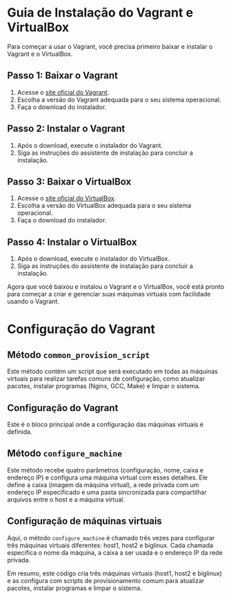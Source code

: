 # Guia de Instalação do Vagrant e VirtualBox

Para começar a usar o Vagrant, você precisa primeiro baixar e instalar o Vagrant e o VirtualBox.

## Passo 1: Baixar o Vagrant

1. Acesse o [site oficial do Vagrant](https://www.vagrantup.com/downloads).
2. Escolha a versão do Vagrant adequada para o seu sistema operacional.
3. Faça o download do instalador.

## Passo 2: Instalar o Vagrant

1. Após o download, execute o instalador do Vagrant.
2. Siga as instruções do assistente de instalação para concluir a instalação.

## Passo 3: Baixar o VirtualBox

1. Acesse o [site oficial do VirtualBox](https://www.virtualbox.org/wiki/Downloads).
2. Escolha a versão do VirtualBox adequada para o seu sistema operacional.
3. Faça o download do instalador.

## Passo 4: Instalar o VirtualBox

1. Após o download, execute o instalador do VirtualBox.
2. Siga as instruções do assistente de instalação para concluir a instalação.

Agora que você baixou e instalou o Vagrant e o VirtualBox, você está pronto para começar a criar e gerenciar suas máquinas virtuais com facilidade usando o Vagrant.


# Configuração do Vagrant

## Método `common_provision_script`
Este método contém um script que será executado em todas as máquinas virtuais para realizar tarefas comuns de configuração, como atualizar pacotes, instalar programas (Nginx, GCC, Make) e limpar o sistema.

## Configuração do Vagrant
Este é o bloco principal onde a configuração das máquinas virtuais é definida.

## Método `configure_machine`
Este método recebe quatro parâmetros (configuração, nome, caixa e endereço IP) e configura uma máquina virtual com esses detalhes. Ele define a caixa (imagem da máquina virtual), a rede privada com um endereço IP especificado e uma pasta sincronizada para compartilhar arquivos entre o host e a máquina virtual.

## Configuração de máquinas virtuais
Aqui, o método `configure_machine` é chamado três vezes para configurar três máquinas virtuais diferentes: host1, host2 e biglinux. Cada chamada especifica o nome da máquina, a caixa a ser usada e o endereço IP da rede privada.

Em resumo, este código cria três máquinas virtuais (host1, host2 e biglinux) e as configura com scripts de provisionamento comum para atualizar pacotes, instalar programas e limpar o sistema.
